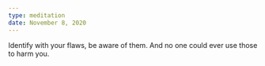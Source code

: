 ```yaml
---
type: meditation
date: November 8, 2020
---
```


Identify with your flaws, be aware of them. And no one could ever use those to
harm you.
